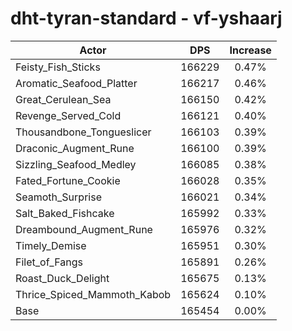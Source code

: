 # dht-tyran-standard - vf-yshaarj
| Actor | DPS | Increase |
|---|:---:|:---:|
|Feisty_Fish_Sticks|166229|0.47%|
|Aromatic_Seafood_Platter|166217|0.46%|
|Great_Cerulean_Sea|166150|0.42%|
|Revenge_Served_Cold|166121|0.40%|
|Thousandbone_Tongueslicer|166103|0.39%|
|Draconic_Augment_Rune|166100|0.39%|
|Sizzling_Seafood_Medley|166085|0.38%|
|Fated_Fortune_Cookie|166028|0.35%|
|Seamoth_Surprise|166021|0.34%|
|Salt_Baked_Fishcake|165992|0.33%|
|Dreambound_Augment_Rune|165976|0.32%|
|Timely_Demise|165951|0.30%|
|Filet_of_Fangs|165891|0.26%|
|Roast_Duck_Delight|165675|0.13%|
|Thrice_Spiced_Mammoth_Kabob|165624|0.10%|
|Base|165454|0.00%|
